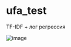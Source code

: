 # ufa_test
TF-IDF + лог регрессия

![image](https://github.com/user-attachments/assets/2d93461a-4b0c-413a-9693-0c091757d57a)
